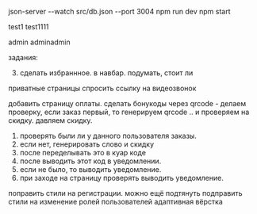 json-server --watch src/db.json --port 3004
npm run dev
npm start

test1
test1111

admin
adminadmin

задания:


3) сделать избраннное. в навбар.  подумать, стоит ли

приватные страницы спросить ссылку на видеозвонок


<!-- добавить корзину в локал сторэдж -->
добавить страницу оплаты.
сделать бонукоды через qrcode - делаем проверку, если заказ первый, то  генерируем qrcode ..  и проверяем на скидку. давляем скидку.
1) проверять были ли у данного пользователя заказы.
2) если нет, генерировать слово и скидку
3) после переделывать это в куар коде
4) после выводить этот код в уведомлении.
5) если не было, то выводить уведомление.
6) при заходе на страницу  проверять выводить уведомление.



поправить стили на регистрации. можно ещё подтянуть
подправить стили на изменение ролей пользователей
адаптивная вёрстка